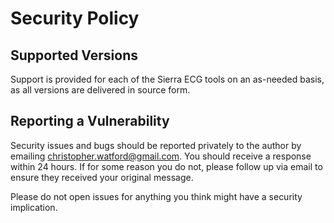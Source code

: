 # Security Policy

## Supported Versions

Support is provided for each of the Sierra ECG tools on an as-needed basis, as all versions are delivered in source form.

## Reporting a Vulnerability

Security issues and bugs should be reported privately to the author by emailing christopher.watford@gmail.com.
You should receive a response within 24 hours. If for some reason you do not, please follow up via email to ensure they received your
original message.

Please do not open issues for anything you think might have a security implication.
